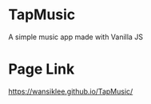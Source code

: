 # TapMusic
 A simple music app made with Vanilla JS
# Page Link
https://wansiklee.github.io/TapMusic/
